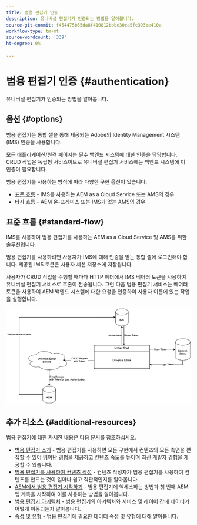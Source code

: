 ```yaml
---
title: 범용 편집기 인증
description: 유니버설 편집기가 인증되는 방법을 알아봅니다.
source-git-commit: f454475b65da8f410812bbbe30ca5fc393be410a
workflow-type: tm+mt
source-wordcount: '339'
ht-degree: 0%

---
```



# 범용 편집기 인증 {#authentication}

유니버설 편집기가 인증되는 방법을 알아봅니다.

## 옵션 {#options}

범용 편집기는 통합 셸을 통해 제공되는 Adobe의 Identity Management 시스템(IMS) 인증을 사용합니다.

모든 애플리케이션/원격 페이지는 필수 백엔드 시스템에 대한 인증을 담당합니다. CRUD 작업은 독립형 서비스이므로 유니버설 편집기 서비스에는 백엔드 시스템에 이 인증이 필요합니다.

범용 편집기를 사용하는 방식에 따라 다양한 구현 옵션이 있습니다.

* [표준 흐름](#standard-flow) - IMS를 사용하는 AEM as a Cloud Service 또는 AMS의 경우
* [타사 흐름](#third-party-flow) - AEM 온-프레미스 또는 IMS가 없는 AMS의 경우

## 표준 흐름 {#standard-flow}

IMS를 사용하여 범용 편집기를 사용하는 AEM as a Cloud Service 및 AMS를 위한 솔루션입니다.

범용 편집기를 사용하려면 사용자가 IMS에 대해 인증을 받는 통합 셸에 로그인해야 합니다. 제공된 IMS 토큰은 사용자 세션 저장소에 저장됩니다.

사용자가 CRUD 작업을 수행할 때마다 HTTP 헤더에서 IMS 베어러 토큰을 사용하여 유니버설 편집기 서비스로 호출이 전송됩니다. 그런 다음 범용 편집기 서비스는 베어러 토큰을 사용하여 AEM 백엔드 시스템에 대한 요청을 인증하여 사용자 이름에 있는 작업을 실행합니다.

![표준 인증 흐름](assets/standard-flow.png)

## 추가 리소스 {#additional-resources}

범용 편집기에 대한 자세한 내용은 다음 문서를 참조하십시오.

* [범용 편집기 소개](introduction.md) - 범용 편집기를 사용하면 모든 구현에서 컨텐츠의 모든 측면을 편집할 수 있어 뛰어난 경험을 제공하고 컨텐츠 속도를 높이며 최신 개발자 경험을 제공할 수 있습니다.
* [범용 편집기를 사용하여 컨텐츠 작성](authoring.md) - 컨텐츠 작성자가 범용 편집기를 사용하여 컨텐츠를 만드는 것이 얼마나 쉽고 직관적인지를 알아봅니다.
* [AEM에서 범용 편집기 시작하기](getting-started.md) - 범용 편집기에 액세스하는 방법과 첫 번째 AEM 앱 계측을 시작하여 이를 사용하는 방법을 알아봅니다.
* [범용 편집기 아키텍처](architecture.md) - 범용 편집기의 아키텍처와 서비스 및 레이어 간에 데이터가 어떻게 이동되는지 알아봅니다.
* [속성 및 유형](attributes-types.md) - 범용 편집기에 필요한 데이터 속성 및 유형에 대해 알아봅니다.
